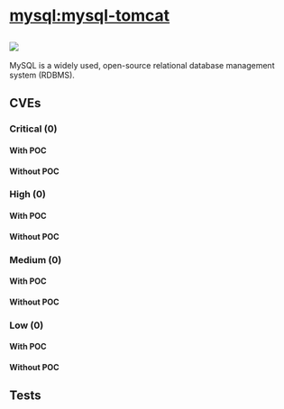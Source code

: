 # [mysql:mysql-tomcat](https://hub.docker.com/_/mysql?tab=tags)
![](https://img.shields.io/static/v1?label=tag&message=mysql-tomcat&color=blue)
---
<p>
MySQL is a widely used, open-source relational database management system (RDBMS).
</p>

## CVEs
### Critical (0)
#### With POC

#### Without POC


### High (0)
#### With POC

#### Without POC


### Medium (0)
#### With POC

#### Without POC


### Low (0)
#### With POC

#### Without POC


## Tests
